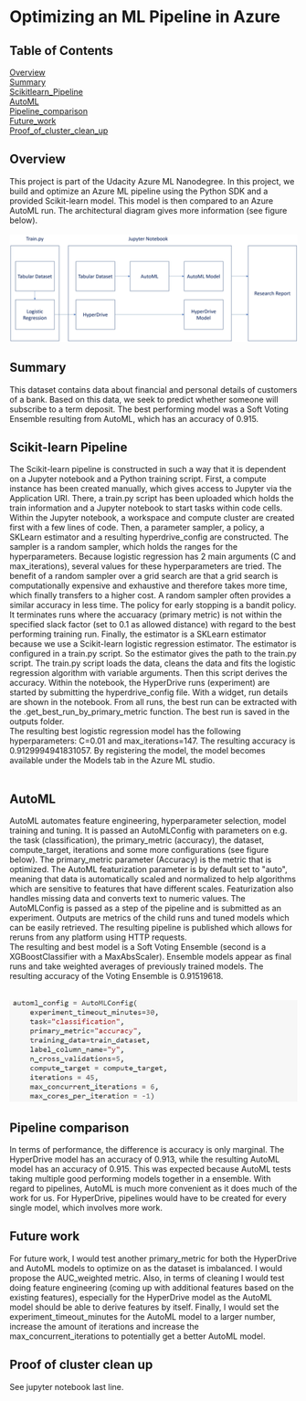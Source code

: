 # Optimizing an ML Pipeline in Azure

## Table of Contents  
[Overview](#overview)  
[Summary](#summary) <br>
[Scikitlearn_Pipeline](#scikitlearn_pipeline) <br> 
[AutoML](#automl) <br>
[Pipeline_comparison](#pipeline_comparison) <br> 
[Future_work](#future_work) <br> 
[Proof_of_cluster_clean_up](#proof_of_cluster_clean_up) 
<br>   

<a name="overview"/>

## Overview
This project is part of the Udacity Azure ML Nanodegree.
In this project, we build and optimize an Azure ML pipeline using the Python SDK and a provided Scikit-learn model.
This model is then compared to an Azure AutoML run. The architectural diagram gives more information (see figure below).
<br>
<br>
![alt text](https://github.com/sparks-ai/ML-Azure/blob/master/Architecture_diagram_Udacity.jpg?raw=true)
<br>

<a name="summary"/>

## Summary
This dataset contains data about financial and personal details of customers of a bank. Based on this data, we seek to predict whether someone will subscribe to a term deposit. 
The best performing model was a Soft Voting Ensemble resulting from AutoML, which has an accuracy of 0.915. 
<br>

<a name="scikitlearn_pipeline"/>

## Scikit-learn Pipeline
The Scikit-learn pipeline is constructed in such a way that it is dependent on a Jupyter notebook and a Python training script. First, a compute instance has been created manually, which gives access to Jupyter via the Application URI. There, a train.py script has been uploaded which holds the train information and a Jupyter notebook to start tasks within code cells. Within the Jupyter notebook, a workspace and compute cluster are created first with a few lines of code. Then, a parameter sampler, a policy, a SKLearn estimator and a resulting hyperdrive_config are constructed. The sampler is a random sampler, which holds the ranges for the hyperparameters. Because logistic regression has 2 main arguments (C and max_iterations), several values for these hyperparameters are tried. The benefit of a random sampler over a grid search are that a grid search is computationally expensive and exhaustive and therefore takes more time, which finally transfers to a higher cost. A random sampler often provides a similar accuracy in less time. The policy for early stopping is a bandit policy. It terminates runs where the accuaracy (primary metric) is not within the specified slack factor (set to 0.1 as allowed distance) with regard to the best performing training run. Finally, the estimator is a SKLearn estimator because we use a Scikit-learn logistic regression estimator. The estimator is configured in a train.py script. So the estimator gives the path to the train.py script. The train.py script loads the data, cleans the data and fits the logistic regression algorithm with variable arguments. Then this script derives the accuracy. Within the notebook, the HyperDrive runs (experiment) are started by submitting the hyperdrive_config file. With a widget, run details are shown in the notebook. From all runs, the best run can be extracted with the .get_best_run_by_primary_metric function. The best run is saved in the outputs folder.     
The resulting best logistic regression model has the following hyperparameters: C=0.01 and max_iterations=147. The resulting accuracy is 0.9129994941831057. By registering the model, the model becomes available under the Models tab in the Azure ML studio.     
<br>

<a name="automl"/>

## AutoML
AutoML automates feature engineering, hyperparameter selection, model training and tuning. It is passed an AutoMLConfig with parameters on e.g. the task (classification), the primary_metric (accuracy), the dataset, compute_target, iterations and some more configurations (see figure below). The primary_metric parameter (Accuracy) is the metric that is optimized. The AutoML featurization parameter is by default set to "auto", meaning that data is automatically scaled and normalized to help algorithms which are sensitive to features that have different scales. Featurization also handles missing data and converts text to numeric values. The AutoMLConfig is passed as a step of the pipeline and is submitted as an experiment. Outputs are metrics of the child runs and tuned models which can be easily retrieved. The resulting pipeline is published which allows for reruns from any platform using HTTP requests.  
The resulting and best model is a Soft Voting Ensemble (second is a XGBoostClassifier with a MaxAbsScaler). Ensemble models appear as final runs and take weighted averages of previously trained models. The resulting accuracy of the Voting Ensemble is 0.91519618.  
<br>
<br>
![alt text](https://github.com/sparks-ai/ML-Azure/blob/master/AutoMLConfig.jpg?raw=true)
<br>

<a name="pipeline_comparison"/>

## Pipeline comparison
In terms of performance, the difference is accuracy is only marginal. The HyperDrive model has an accuracy of 0.913, while the resulting AutoML model has an accuracy of 0.915. This was expected because AutoML tests taking multiple good performing models together in a ensemble. With regard to pipelines, AutoML is much more convenient as it does much of the work for us. For HyperDrive, pipelines would have to be created for every single model, which involves more work. 
<br>

<a name="future_work"/>

## Future work
For future work, I would test another primary_metric for both the HyperDrive and AutoML models to optimize on as the dataset is imbalanced. I would propose the AUC_weighted metric. Also, in terms of cleaning I would test doing feature engineering (coming up with additional features based on the existing features), especially for the HyperDrive model as the AutoML model should be able to derive features by itself. Finally, I would set the experiment_timeout_minutes for the AutoML model to a larger number, increase the amount of iterations and increase the max_concurrent_iterations to potentially get a better AutoML model. 
<br>

<a name="proof_of_cluster_clean_up"/>

## Proof of cluster clean up
See jupyter notebook last line.
